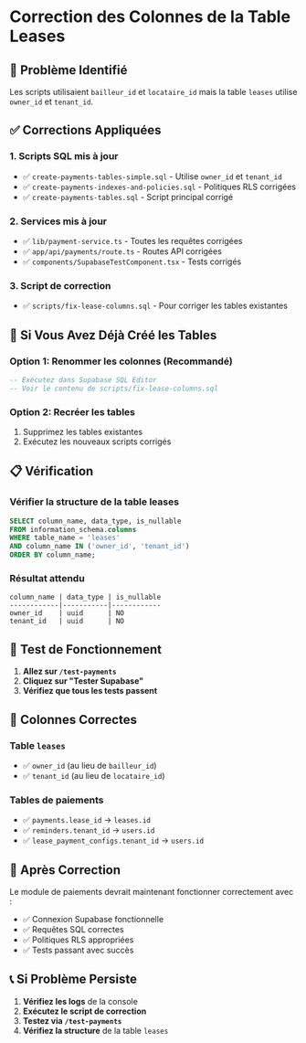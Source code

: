 # Correction des Colonnes de la Table Leases

## 🚨 Problème Identifié

Les scripts utilisaient `bailleur_id` et `locataire_id` mais la table `leases` utilise `owner_id` et `tenant_id`.

## ✅ Corrections Appliquées

### 1. **Scripts SQL mis à jour**
- ✅ `create-payments-tables-simple.sql` - Utilise `owner_id` et `tenant_id`
- ✅ `create-payments-indexes-and-policies.sql` - Politiques RLS corrigées
- ✅ `create-payments-tables.sql` - Script principal corrigé

### 2. **Services mis à jour**
- ✅ `lib/payment-service.ts` - Toutes les requêtes corrigées
- ✅ `app/api/payments/route.ts` - Routes API corrigées
- ✅ `components/SupabaseTestComponent.tsx` - Tests corrigés

### 3. **Script de correction**
- ✅ `scripts/fix-lease-columns.sql` - Pour corriger les tables existantes

## 🔧 Si Vous Avez Déjà Créé les Tables

### Option 1: Renommer les colonnes (Recommandé)
```sql
-- Exécutez dans Supabase SQL Editor
-- Voir le contenu de scripts/fix-lease-columns.sql
```

### Option 2: Recréer les tables
1. Supprimez les tables existantes
2. Exécutez les nouveaux scripts corrigés

## 📋 Vérification

### Vérifier la structure de la table leases
```sql
SELECT column_name, data_type, is_nullable
FROM information_schema.columns 
WHERE table_name = 'leases' 
AND column_name IN ('owner_id', 'tenant_id')
ORDER BY column_name;
```

### Résultat attendu
```
column_name | data_type | is_nullable
------------|-----------|------------
owner_id    | uuid      | NO
tenant_id   | uuid      | NO
```

## 🧪 Test de Fonctionnement

1. **Allez sur `/test-payments`**
2. **Cliquez sur "Tester Supabase"**
3. **Vérifiez que tous les tests passent**

## 🎯 Colonnes Correctes

### Table `leases`
- ✅ `owner_id` (au lieu de `bailleur_id`)
- ✅ `tenant_id` (au lieu de `locataire_id`)

### Tables de paiements
- ✅ `payments.lease_id` → `leases.id`
- ✅ `reminders.tenant_id` → `users.id`
- ✅ `lease_payment_configs.tenant_id` → `users.id`

## 🚀 Après Correction

Le module de paiements devrait maintenant fonctionner correctement avec :
- ✅ Connexion Supabase fonctionnelle
- ✅ Requêtes SQL correctes
- ✅ Politiques RLS appropriées
- ✅ Tests passant avec succès

## 📞 Si Problème Persiste

1. **Vérifiez les logs** de la console
2. **Exécutez le script de correction**
3. **Testez via `/test-payments`**
4. **Vérifiez la structure** de la table `leases`
